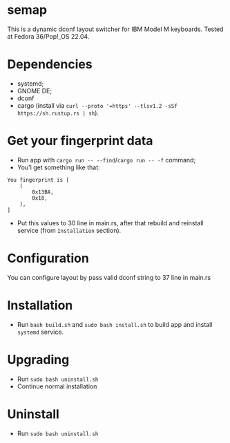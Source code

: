 # semap

This is a dynamic dconf layout switcher for IBM Model M keyboards. Tested at Fedora 36/Pop!_OS 22.04.

# Dependencies

* systemd;
* GNOME DE;
* dconf
* cargo (install via `curl --proto '=https' --tlsv1.2 -sSf https://sh.rustup.rs | sh`).

# Get your fingerprint data

* Run app with `cargo run -- --find`/`cargo run -- -f` command;
* You'l get something like that:
```
You fingerprint is [
    (
        0x13BA,
        0x18,
    ),
]
```

* Put this values to 30 line in main.rs, after that rebuild and reinstall service (from `Installation` section).

# Configuration

You can configure layout by pass valid dconf string to 37 line in main.rs

# Installation

* Run `bash build.sh` and `sudo bash install.sh` to build app and install `systemd` service.

# Upgrading

* Run `sudo bash uninstall.sh`
* Continue normal installation

# Uninstall

* Run `sudo bash uninstall.sh`
